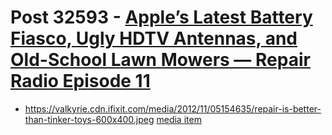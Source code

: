 # Post 32593 - [Apple&#8217;s Latest Battery Fiasco, Ugly HDTV Antennas, and Old-School Lawn Mowers — Repair Radio Episode 11](https://www.ifixit.com/News/32593/apples-latest-battery-fiasco-ugly-hdtv-antennas-old-school-lawn-mowers-repair-radio-episode-11)

- https://valkyrie.cdn.ifixit.com/media/2012/11/05154635/repair-is-better-than-tinker-toys-600x400.jpeg [media item](media-28226.md)
